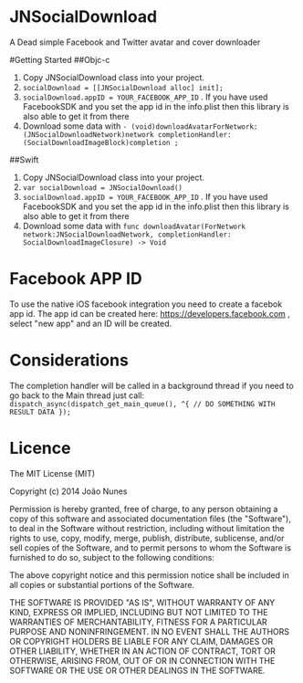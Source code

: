 JNSocialDownload
======================

A Dead simple Facebook and Twitter avatar and cover downloader


#Getting Started
##Objc-c

1. Copy JNSocialDownload class into your project.
2. `socialDownload = [[JNSocialDownload alloc] init];`
3. `socialDownload.appID = YOUR_FACEBOOK_APP_ID` . If you have used FacebookSDK and you set the app id in the info.plist then this library is also able to get it from there
4. Download some data with `- (void)downloadAvatarForNetwork:(JNSocialDownloadNetwork)network completionHandler:(SocialDownloadImageBlock)completion ;` 


##Swift

1. Copy JNSocialDownload class into your project.
2. `var socialDownload = JNSocialDownload()`
3. `socialDownload.appID = YOUR_FACEBOOK_APP_ID` . If you have used FacebookSDK and you set the app id in the info.plist then this library is also able to get it from there
4. Download some data with `func downloadAvatar(ForNetwork network:JNSocialDownloadNetwork, completionHandler: SocialDownloadImageClosure) -> Void` 


Facebook APP ID
============
To use the native iOS facebook integration you need to create a facebok app id. 
The app id can be created here: https://developers.facebook.com , select "new app" and an ID will be created.



Considerations
============

The completion handler will be called in a background thread if you need to go back to the Main thread just call:
`
  dispatch_async(dispatch_get_main_queue(), ^{
    // DO SOMETHING WITH RESULT DATA
  });
        `
        
Licence
============
        
The MIT License (MIT)

Copyright (c) 2014 João Nunes

Permission is hereby granted, free of charge, to any person obtaining a copy of
this software and associated documentation files (the "Software"), to deal in
the Software without restriction, including without limitation the rights to
use, copy, modify, merge, publish, distribute, sublicense, and/or sell copies of
the Software, and to permit persons to whom the Software is furnished to do so,
subject to the following conditions:

The above copyright notice and this permission notice shall be included in all
copies or substantial portions of the Software.

THE SOFTWARE IS PROVIDED "AS IS", WITHOUT WARRANTY OF ANY KIND, EXPRESS OR
IMPLIED, INCLUDING BUT NOT LIMITED TO THE WARRANTIES OF MERCHANTABILITY, FITNESS
FOR A PARTICULAR PURPOSE AND NONINFRINGEMENT. IN NO EVENT SHALL THE AUTHORS OR
COPYRIGHT HOLDERS BE LIABLE FOR ANY CLAIM, DAMAGES OR OTHER LIABILITY, WHETHER
IN AN ACTION OF CONTRACT, TORT OR OTHERWISE, ARISING FROM, OUT OF OR IN
CONNECTION WITH THE SOFTWARE OR THE USE OR OTHER DEALINGS IN THE SOFTWARE.
